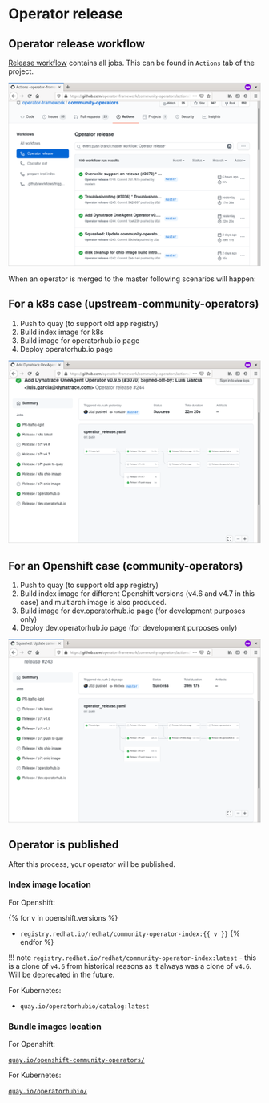 # Operator release
## Operator release workflow

[Release workflow](https://github.com/operator-framework/community-operators/actions?query=workflow%3A%22Operator+release%22) contains all jobs. This can be found in `Actions` tab of the project.

![Release workflow](images/op_action_release.png)

When an operator is merged to the master following scenarios will happen: 
## For a k8s case (upstream-community-operators)

1. Push to quay (to support old app registry)
1. Build index image for k8s
1. Build image for operatorhub.io page
1. Deploy operatorhub.io page

![k8s release summary](images/op_release_k8s.png)

## For an Openshift case (community-operators)

1. Push to quay (to support old app registry)
1. Build index image for different Openshift versions (v4.6 and v4.7 in this case) and multiarch image is also produced.
1. Build image for dev.operatorhub.io page (for development purposes only)
1. Deploy dev.operatorhub.io page (for development purposes only)

![openshift release summary](images/op_release_o7t.png)

## Operator is published
After this process, your operator will be published.

### Index image location

For Openshift: 

{% for v in openshift.versions %}
- `registry.redhat.io/redhat/community-operator-index:{{ v }}`
{% endfor %}

!!! note
    `registry.redhat.io/redhat/community-operator-index:latest` - this is a clone of `v4.6` from historical reasons as it always was a clone of `v4.6`. Will be deprecated in the future.

For Kubernetes:

- `quay.io/operatorhubio/catalog:latest`

### Bundle images location
For Openshift:

[`quay.io/openshift-community-operators/`](https://quay.io/organization/openshift-community-operators)

For Kubernetes:

[`quay.io/operatorhubio/`](https://quay.io/organization/operatorhubio)

